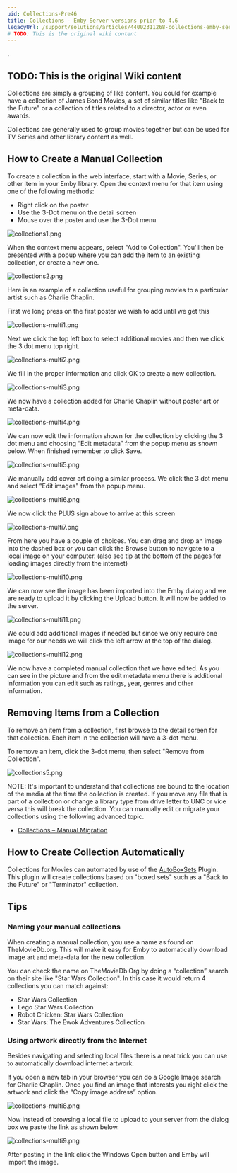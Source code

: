 ```yaml
---
uid: Collections-Pre46
title: Collections - Emby Server versions prior to 4.6
legacyUrl: /support/solutions/articles/44002311268-collections-emby-server-versions-prior-to-4-6
# TODO: This is the original wiki content
---
```


.
## TODO: This is the original Wiki content
Collections are simply a grouping of like content.  You could for example have a collection of James Bond Movies, a set of similar titles like "Back to the Future" or a collection of titles related to a director, actor or even awards.

Collections are generally used to group movies together but can be used for TV Series and other library content as well.

## How to Create a Manual Collection

To create a collection in the web interface, start with a Movie, Series, or other item in your Emby library. Open the context menu for that item using one of the following methods:

* Right click on the poster
* Use the 3-Dot menu on the detail screen
* Mouse over the poster and use the 3-Dot menu

![collections1.png](images/server/collections1.png)

When the context menu appears, select "Add to Collection". You'll then be presented with a popup where you can add the item to an existing collection, or create a new one.

![collections2.png](images/server/collections2.png)



Here is an example of a collection useful for grouping movies to a particular artist such as Charlie Chaplin.

First we long press on the first poster we wish to add until we get this

![collections-multi1.png](images/server/collections-multi1.png)

Next we click the top left box to select additional movies and then we click the 3 dot menu top right.

![collections-multi2.png](images/server/collections-multi2.png)

We fill in the proper information and click OK to create a new collection.

![collections-multi3.png](images/server/collections-multi3.png)

We now have a collection added for Charlie Chaplin without poster art or meta-data. 

![collections-multi4.png](images/server/collections-multi4.png)

We can now edit the information shown for the collection by clicking the 3 dot menu and choosing “Edit metadata” from the popup menu as shown below. When finished remember to click Save.

![collections-multi5.png](images/server/collections-multi5.png)

We manually add cover art doing a similar process.  We click the 3 dot menu and select “Edit images" from the popup menu.

![collections-multi6.png](images/server/collections-multi6.png)

We now click the PLUS sign above to arrive at this screen

![collections-multi7.png](images/server/collections-multi7.png)

From here you have a couple of choices.  You can drag and drop an image into the dashed box or you can click the Browse button to navigate to a local image on your computer.  (also see tip at the bottom of the pages for loading images directly from the internet)

![collections-multi10.png](images/server/collections-multi10.png)

We can now see the image has been imported into the Emby dialog and we are ready to upload it by clicking the Upload button.  It will now be added to the server.

![collections-multi11.png](images/server/collections-multi11.png)

We could add additional images if needed but since we only require one image for our needs we will click the left arrow at the top of the dialog.

![collections-multi12.png](images/server/collections-multi12.png)

We now have a completed manual collection that we have edited.  As you can see in the picture and from the edit metadata menu there is additional information you can edit such as ratings, year, genres and other information.

## Removing Items from a Collection

To remove an item from a collection, first browse to the detail screen for that collection. Each item in the collection will have a 3-dot menu. 

To remove an item, click the 3-dot menu, then select "Remove from Collection".

![collections5.png](images/server/collections5.png)

NOTE: It's important to understand that collections are bound to the location of the media at the time the collection is created.  If you move any file that is part of a collection or change a library type from drive letter to UNC or vice versa this will break the collection.  You can manually edit or migrate your collections using the following advanced topic.
* [Collections – Manual Migration](Collections-–-Manual-Migration)

## How to Create Collection Automatically
Collections for Movies can automated by use of the [AutoBoxSets](AutoBoxSets) Plugin. This plugin will create collections based on "boxed sets" such as a "Back to the Future" or "Terminator" collection.

## Tips
### Naming your manual collections
When creating a manual collection, you use a name as found on TheMovieDb.org.  This will make it easy for Emby to automatically download image art and meta-data for the new collection.

You can check the name on TheMovieDb.Org by doing a “collection” search on their site like "Star Wars Collection".  In this case it would return 4 collections you can match against:
* Star Wars Collection
* Lego Star Wars Collection
* Robot Chicken: Star Wars Collection
* Star Wars: The Ewok Adventures Collection

### Using artwork directly from the Internet
Besides navigating and selecting local files there is a neat trick you can use to automatically download internet artwork.

If you open a new tab in your browser you can do a Google Image search for Charlie Chaplin.  Once you find an image that interests you right click the artwork and click the “Copy image address” option.

![collections-multi8.png](images/server/collections-multi8.png)

Now instead of browsing a local file to upload to your server from the dialog box we paste the link as shown below.

![collections-multi9.png](images/server/collections-multi9.png)

After pasting in the link click the Windows Open button and Emby will import the image.